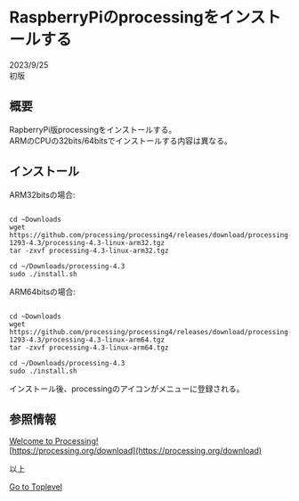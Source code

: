     
# RaspberryPiのprocessingをインストールする  

2023/9/25      
初版    
  
## 概要    
RapberryPi版processingをインストールする。  
ARMのCPUの32bits/64bitsでインストールする内容は異なる。  

## インストール

ARM32bitsの場合:
```

cd ~Downloads
wget https://github.com/processing/processing4/releases/download/processing-1293-4.3/processing-4.3-linux-arm32.tgz
tar -zxvf processing-4.3-linux-arm32.tgz

cd ~/Downloads/processing-4.3
sudo ./install.sh

```


ARM64bitsの場合:
```

cd ~Downloads
wget https://github.com/processing/processing4/releases/download/processing-1293-4.3/processing-4.3-linux-arm64.tgz
tar -zxvf processing-4.3-linux-arm64.tgz

cd ~/Downloads/processing-4.3
sudo ./install.sh

```

インストール後、processingのアイコンがメニューに登録される。


## 参照情報  
[Welcome to Processing!](https://processing.org/)  
[https://processing.org/download](https://processing.org/download)  


以上  

[Go to Toplevel](https://xshigee.github.io/web0/)  

